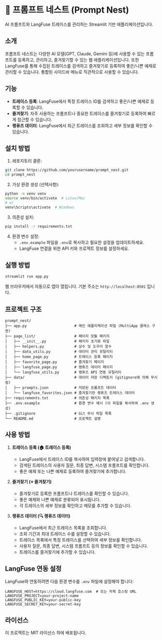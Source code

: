 # 🪺 프롬프트 네스트 (Prompt Nest)

AI 프롬프트와 LangFuse 트레이스를 관리하는 Streamlit 기반 애플리케이션입니다.

## 소개

프롬프트 네스트는 다양한 AI 모델(GPT, Claude, Gemini 등)에 사용할 수 있는 프롬프트를 등록하고, 관리하고, 즐겨찾기할 수 있는 웹 애플리케이션입니다. 또한 LangFuse를 통해 수집된 트레이스를 검색하고 즐겨찾기로 등록하여 좋은/나쁜 예제로 관리할 수 있습니다. 통합된 사이드바 메뉴로 직관적으로 사용할 수 있습니다.

## 기능

- **트레이스 등록**: LangFuse에서 특정 트레이스 ID를 검색하고 좋은/나쁜 예제로 등록할 수 있습니다.
- **즐겨찾기**: 자주 사용하는 프롬프트나 중요한 트레이스를 즐겨찾기로 등록하여 빠르게 접근할 수 있습니다.
- **랭퓨즈 데이터**: LangFuse에서 최근 트레이스를 조회하고 세부 정보를 확인할 수 있습니다.

## 설치 방법

1. 레포지토리 클론:
```bash
git clone https://github.com/yourusername/prompt_nest.git
cd prompt_nest
```

2. 가상 환경 생성 (선택사항):
```bash
python -m venv venv
source venv/bin/activate  # Linux/Mac
# or
venv\Scripts\activate  # Windows
```

3. 의존성 설치:
```bash
pip install -r requirements.txt
```

4. 환경 변수 설정:
   - `.env.example` 파일을 `.env`로 복사하고 필요한 설정을 업데이트하세요.
   - LangFuse 연결을 위한 API 키와 프로젝트 정보를 설정하세요.

## 실행 방법

```bash
streamlit run app.py
```

웹 브라우저에서 자동으로 앱이 열립니다. 기본 주소는 `http://localhost:8501` 입니다.

## 프로젝트 구조

```
prompt_nest/
├── app.py                      # 메인 애플리케이션 파일 (MultiApp 클래스 구현)
├── page_list/                  # 페이지 모듈 패키지
│   ├── __init__.py             # 패키지 초기화 파일
│   ├── helpers.py              # 상수 및 도우미 함수
│   ├── data_utils.py           # 데이터 관리 유틸리티
│   ├── home_page.py            # 트레이스 등록 페이지
│   ├── favorite_page.py        # 즐겨찾기 페이지
│   ├── langfuse_page.py        # 랭퓨즈 데이터 페이지
│   └── langfuse_utils.py       # 랭퓨즈 API 연동 유틸리티
├── data/                       # 데이터 저장 디렉토리 (gitignore에 의해 무시됨)
│   ├── prompts.json            # 저장된 프롬프트 데이터
│   └── langfuse_favorites.json # 즐겨찾기한 랭퓨즈 트레이스 데이터
├── requirements.txt            # 의존성 패키지 목록
├── .env.example                # 환경 변수 예시 (이 파일을 복사하여 .env 생성)
├── .gitignore                  # Git 무시 파일 목록
└── README.md                   # 프로젝트 설명
```

## 사용 방법

1. **트레이스 등록 (🏠 트레이스 등록)**
   - LangFuse에서 트레이스 ID를 복사하여 입력창에 붙여넣고 검색합니다.
   - 검색된 트레이스의 사용자 질문, 최종 답변, 시스템 프롬프트를 확인합니다.
   - 좋은 예제 또는 나쁜 예제로 등록하여 즐겨찾기에 추가합니다.

2. **즐겨찾기 (⭐ 즐겨찾기)**
   - 즐겨찾기로 등록한 프롬프트나 트레이스를 확인할 수 있습니다.
   - 좋은 예제와 나쁜 예제로 분류되어 표시됩니다.
   - 각 트레이스의 세부 정보를 확인하고 메모를 추가할 수 있습니다.

3. **랭퓨즈 데이터 (🔍 랭퓨즈 데이터)**
   - LangFuse에서 최근 트레이스 목록을 조회합니다.
   - 조회 기간과 최대 트레이스 수를 설정할 수 있습니다.
   - 트레이스 목록에서 특정 트레이스를 선택하여 세부 정보를 확인합니다.
   - 사용자 질문, 최종 답변, 시스템 프롬프트 등의 정보를 확인할 수 있습니다.
   - 트레이스를 즐겨찾기에 추가할 수 있습니다.

## LangFuse 연동 설정

LangFuse와 연동하려면 다음 환경 변수를 `.env` 파일에 설정해야 합니다:

```
LANGFUSE_HOST=https://cloud.langfuse.com  # 또는 자체 호스팅 URL
LANGFUSE_PROJECT=your-project-name
LANGFUSE_PUBLIC_KEY=your-public-key
LANGFUSE_SECRET_KEY=your-secret-key
```

## 라이선스

이 프로젝트는 MIT 라이선스 하에 배포됩니다. 